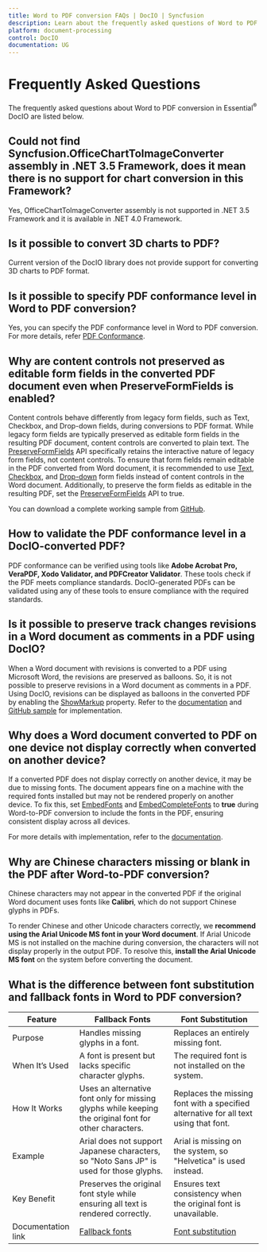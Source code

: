 ```yaml
---
title: Word to PDF conversion FAQs | DocIO | Syncfusion
description: Learn about the frequently asked questions of Word to PDF conversion in the .NET Word (DocIO) library.
platform: document-processing
control: DocIO
documentation: UG
---
```


# Frequently Asked Questions

The frequently asked questions about Word to PDF conversion in Essential<sup>&reg;</sup> DocIO are listed below.

## Could not find Syncfusion.OfficeChartToImageConverter assembly in .NET 3.5 Framework, does it mean there is no support for chart conversion in this Framework? 

Yes, OfficeChartToImageConverter assembly is not supported in .NET 3.5 Framework and it is available in .NET 4.0 Framework.

## Is it possible to convert 3D charts to PDF?

Current version of the DocIO library does not provide support for converting 3D charts to PDF format.

## Is it possible to specify PDF conformance level in Word to PDF conversion?

Yes, you can specify the PDF conformance level in Word to PDF conversion. For more details, refer [PDF Conformance](https://help.syncfusion.com/document-processing/pdf/pdf-library/net/working-with-pdf-conformance).

## Why are content controls not preserved as editable form fields in the converted PDF document even when PreserveFormFields is enabled? 

Content controls behave differently from legacy form fields, such as Text, Checkbox, and Drop-down fields, during conversions to PDF format. While legacy form fields are typically preserved as editable form fields in the resulting PDF document, content controls are converted to plain text. The [PreserveFormFields](https://help.syncfusion.com/cr/document-processing/Syncfusion.DocToPDFConverter.DocToPDFConverterSettings.html#Syncfusion_DocToPDFConverter_DocToPDFConverterSettings_PreserveFormFields) API specifically retains the interactive nature of legacy form fields, not content controls.
To ensure that form fields remain editable in the PDF converted from Word document, it is recommended to use [Text](https://help.syncfusion.com/document-processing/word/word-library/net/working-with-form-fields#text-form-field), [Checkbox](https://help.syncfusion.com/document-processing/word/word-library/net/working-with-form-fields#check-box), and [Drop-down](https://help.syncfusion.com/document-processing/word/word-library/net/working-with-form-fields#drop-down) form fields instead of content controls in the Word document. Additionally, to preserve the form fields as editable in the resulting PDF, set the [PreserveFormFields](https://help.syncfusion.com/cr/document-processing/Syncfusion.DocToPDFConverter.DocToPDFConverterSettings.html#Syncfusion_DocToPDFConverter_DocToPDFConverterSettings_PreserveFormFields) API to true.

You can download a complete working sample from [GitHub](https://github.com/SyncfusionExamples/DocIO-Examples/tree/main/Word-to-PDF-Conversion/Create-fillable-PDF-from-Word).

## How to validate the PDF conformance level in a DocIO-converted PDF?

PDF conformance can be verified using tools like **Adobe Acrobat Pro, VeraPDF, Xodo Validator, and PDFCreator Validator**. These tools check if the PDF meets compliance standards. DocIO-generated PDFs can be validated using any of these tools to ensure compliance with the required standards.

## Is it possible to preserve track changes revisions in a Word document as comments in a PDF using DocIO?

When a Word document with revisions is converted to a PDF using Microsoft Word, the revisions are preserved as balloons. So, it is not possible to preserve revisions in a Word document as comments in a PDF. Using DocIO, revisions can be displayed as balloons in the converted PDF by enabling the [ShowMarkup](https://help.syncfusion.com/cr/document-processing/Syncfusion.DocIO.DLS.RevisionOptions.html#Syncfusion_DocIO_DLS_RevisionOptions_ShowMarkup) property. Refer to the [documentation](https://help.syncfusion.com/document-processing/word/conversions/word-to-pdf/net/word-to-pdf-settings#show-or-hide-revisions-in-balloons) and [GitHub sample](https://github.com/SyncfusionExamples/DocIO-Examples/tree/main/Word-to-PDF-Conversion/Show-or-hide-revisions-in-balloons) for implementation.

## Why does a Word document converted to PDF on one device not display correctly when converted on another device?

If a converted PDF does not display correctly on another device, it may be due to missing fonts. The document appears fine on a machine with the required fonts installed but may not be rendered properly on another device. To fix this, set [EmbedFonts](https://help.syncfusion.com/cr/file-formats/Syncfusion.DocToPDFConverter.DocToPDFConverterSettings.html#Syncfusion_DocToPDFConverter_DocToPDFConverterSettings_EmbedFonts) and [EmbedCompleteFonts](https://help.syncfusion.com/cr/file-formats/Syncfusion.DocToPDFConverter.DocToPDFConverterSettings.html#Syncfusion_DocToPDFConverter_DocToPDFConverterSettings_EmbedCompleteFonts) to **true** during Word-to-PDF conversion to include the fonts in the PDF, ensuring consistent display across all devices.

For more details with implementation, refer to the [documentation](https://help.syncfusion.com/document-processing/word/conversions/word-to-pdf/net/word-to-pdf-settings#embedding-fonts).

## Why are Chinese characters missing or blank in the PDF after Word-to-PDF conversion?

Chinese characters may not appear in the converted PDF if the original Word document uses fonts like **Calibri**, which do not support Chinese glyphs in PDFs.

To render Chinese and other Unicode characters correctly, we **recommend using the Arial Unicode MS font in your Word document**. If Arial Unicode MS is not installed on the machine during conversion, the characters will not display properly in the output PDF. To resolve this, **install the Arial Unicode MS font** on the system before converting the document.

## What is the difference between font substitution and fallback fonts in Word to PDF conversion?

<table>
  <thead>
    <tr>
      <th>Feature</th>
      <th>Fallback Fonts</th>
      <th>Font Substitution</th>
    </tr>
  </thead>
  <tbody>
    <tr>
      <td>Purpose</td>
      <td>Handles missing glyphs in a font.</td>
      <td>Replaces an entirely missing font.</td>
    </tr>
    <tr>
      <td>When It’s Used</td>
      <td>A font is present but lacks specific character glyphs.</td>
      <td>The required font is not installed on the system.</td>
    </tr>
    <tr>
      <td>How It Works</td>
      <td>Uses an alternative font only for missing glyphs while keeping the original font for other characters.</td>
      <td>Replaces the missing font with a specified alternative for all text using that font.</td>
    </tr>
    <tr>
      <td>Example</td>
      <td>Arial does not support Japanese characters, so "Noto Sans JP" is used for those glyphs.</td>
      <td>Arial is missing on the system, so "Helvetica" is used instead.</td>
    </tr>
    <tr>
      <td>Key Benefit</td>
      <td>Preserves the original font style while ensuring all text is rendered correctly.</td>
      <td>Ensures text consistency when the original font is unavailable.</td>
    </tr>
    <tr>
      <td>Documentation link</td>
      <td><a href="https://help.syncfusion.com/document-processing/word/conversions/word-to-pdf/net/fallback-fonts-word-to-pdf">Fallback fonts</a></td>
      <td><a href="https://help.syncfusion.com/document-processing/word/conversions/word-to-pdf/net/font-substituion-word-to-pdf">Font substitution</a></td>
    </tr>
  </tbody>
</table>

